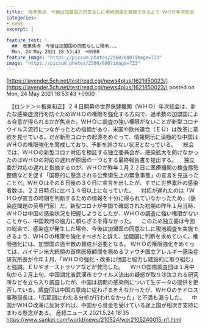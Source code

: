 ```yaml
---
title:  改革焦点　今後は加盟国の同意なしに現地調査を実施できるよう ＷＨＯ年次総会　中国は警戒   
categories:
- news
excerpt: |
  
feature_text: |
  ##  改革焦点　今後は加盟国の同意なしに現地...
  Mon, 24 May 2021 18:53:43  +0900
feature_image: "https://picsum.photos/2560/600?image=733"
image: "https://picsum.photos/2560/600?image=733"
---
```


[https://lavender.5ch.net/test/read.cgi/news4plus/1621850023/](https://lavender.5ch.net/test/read.cgi/news4plus/1621850023/)
posted on Mon, 24 May 2021 18:53:43  +0900

<!--more-->

　【ロンドン＝板東和正】２４日開幕の世界保健機関（ＷＨＯ）年次総会は、新たな感染症流行を防ぐためＷＨＯの権限を強化する方向で、過半数の加盟国による合意が得られるかが焦点だ。ＷＨＯに調査の強い権限がないことが新型コロナウイルス流行につながったとの指摘があり、米国や欧州連合（ＥＵ）は改革に意欲を見せている。だが新型コロナの起源をめぐって、情報開示に消極的な中国はＷＨＯの権限強化を警戒しており、予断を許さない状況となっている。 　総会では、ＷＨＯの新型コロナ対応を検証する独立委員会が、感染拡大を防げなかったのはＷＨＯの対応の遅れが原因の一つとする最終報告書を提出する。 　独立委が対応の遅れと指摘するのが、ＷＨＯが昨年１月２２日に医療機関の検査態勢整備などを促す「国際的に懸念される公衆衛生上の緊急事態」の宣言を見送ったことだ。ＷＨＯはその８日後の３０日に宣言を出したが、すでに世界累計の感染者数は、２２日時点に比べ１４倍以上になっていた。 　対応が遅れたのは「ＷＨＯが宣言の時期を判断するための情報を十分に得られていなかったため」（感染症問題の英専門家）だ。新型コロナが中国で確認された初期の昨年１月当時、ＷＨＯは中国の感染状況を把握しようとしたが、ＷＨＯの調査に強い権限がないことから、中国政府の協力に頼らざるを得なかった。 　このため独立委は今回の総会で、感染症が発生した場合、今後は加盟国の同意なしに現地調査を実施できるよう、ＷＨＯの権限を強化すべきだと訴え、加盟国に判断を求めていく。権限強化には、加盟国の過半数の賛成が必要となる。 ＷＨＯの権限強化をめぐっては、バイデン米大統領の首席医療顧問を務めるファウチ国立アレルギー感染症研究所長が今年１月、「ＷＨＯの強化・改革に他国と協力し建設的に取り組む」と強調。ＥＵやオーストラリアなどが賛同した。 　ＷＨＯ国際調査団は１月中旬から２月上旬、中国湖北省武漢市でウイルス流出の疑惑が取り沙汰される研究所などを立ち入り調査したが、中国は初期の感染例について生データの提供を拒否している。調査団は中国の意向に従わざるをえなかったが、ＷＨＯのテドロス事務局長は、「広範囲にわたる分析が行われなかった」と不満も漏らした。 　中国がＷＨＯ改革に反対すれば、中国から資金を受けている途上国が相次ぎ支持にまわる懸念がある。 産経ニュース 2021.5.24 18:35 https://www.sankei.com/world/news/210524/wor2105240015-n1.html
